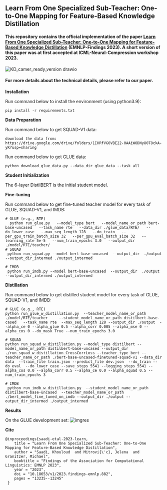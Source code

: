 ## Learn From One Specialized Sub-Teacher: One-to-One Mapping for Feature-Based Knowledge Distillation
#### This repository contains the official implementation of the paper [Learn From One Specialized Sub-Teacher: One-to-One Mapping for Feature-Based Knowledge Distillation](https://aclanthology.org/2023.findings-emnlp.882.pdf) (EMNLP-Findings 2023). A short version of this paper was at first accepted at ICML-Neural-Compression workshop 2023.

![KD_camer_ready_version drawio](https://github.com/Khsaadi/learn-from-one-specialized-sub-teacher/assets/58224339/55cd0c29-f027-4580-90bb-7cefa60068ee)


#### For more details about the technical details, please refer to our paper.

**Installation**

Run command below to install the environment (using python3.9):

```
pip install -r requirements.txt
```

**Data Preparation**



Run command below to get SQUAD-V1 data:

```
download the data from: https://drive.google.com/drive/folders/1IHRfVG0VBE22-0AAiWODNy80T8ckA-yK?usp=sharing
```
Run command below to get GLUE data:

```
python download_glue_data.py --data_dir glue_data --task all
```

**Student Initialization**

The 6-layer DistilBERT is the initial student model.

**Fine-tuning**

Run command below to get fine-tuned teacher model for every task of GLUE, SQUAD-V1, and IMDB:

```
# GLUE (e.g., RTE)
  python run_glue.py   --model_type bert   --model_name_or_path bert-base-uncased   --task_name rte   --data_dir ./glue_data/RTE/   --do_lower_case   --max_seq_length 128   --do_train   --per_gpu_train_batch_size 32   --per_gpu_eval_batch_size 32   --learning_rate 5e-5   --num_train_epochs 3.0   --output_dir ./model/RTE/teacher/
# SQUAD
 python run_squad.py --model bert-base-uncased  --output_dir  ./output   --output_dir_intermed ./output_intermed

# IMDB
 python run_imdb.py --model bert-base-uncased  --output_dir  ./output   --output_dir_intermed ./output_intermed
```

**Distillation**

Run command below to get distilled student model for every task of GLUE, SQUAD-V1, and IMDB:

```
# GLUE (e.g., RTE)
python run_glue_w_distillation.py  --teacher_model_name_or_path ./model/RTE/teacher     --student_model_name_or_path distilbert-base-cased   --task_name rte  --max_seq_length 128 --output_dir ./output  --alpha_ce 0 --alpha_glue 0.5 --alpha_corr 0.005 --alpha_mse 0 --alpha_cos 0 --do_mask True --num_train_epochs 3.0

# SQUAD
python run_squad_w_distillation.py --model_type distilbert --model_name_or_path distilbert-base-uncased --output_dir ./run_squad_w_distillation_CrossCorrLoss --teacher_type bert --teacher_name_or_path ./bert-base-uncased-finetuned-squad-v1 --data_dir data  --train_file train.json --predict_file dev.json  --do_train --do_eval  --do_lower_case --save_steps 5541 --logging_steps 5541 --alpha_cos 0.0 --alpha_corr 0.5 --alpha_ce 0.0 --alpha_squad 0.5 --num_train_epochs 3

# IMDB
 python run_imdb_w_distillation.py  --student_model_name_or_path  distilbert-base-uncased  --teacher_model_name_or_path ./bert_model_fine_tuned_on_imdb --output_dir ./output --output_dir_intermed ./output_intermed
```

**Results**

On the GLUE development set:
![imgres](https://github.com/Khsaadi/learn-from-one-specialized-sub-teacher/assets/58224339/e5a83ecd-0948-4840-b1c2-b89598ce5a6a)



**Cite**
```
@inproceedings{saadi-etal-2023-learn,
    title = "Learn From One Specialized Sub-Teacher: One-to-One Mapping for Feature-Based Knowledge Distillation",
    author = "Saadi, Khouloud  and Mitrovi{\'c}, Jelena  and Granitzer, Michael",
    booktitle = "Findings of the Association for Computational Linguistics: EMNLP 2023",
    year = "2023",
    doi = "10.18653/v1/2023.findings-emnlp.882",
    pages = "13235--13245"
 }
```


